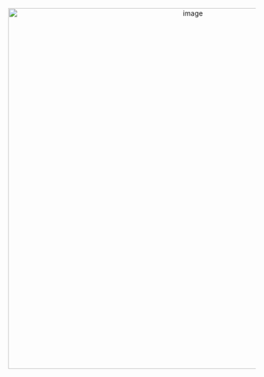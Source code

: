 <div align="center">
<img width="736" height="735" alt="image" src="https://github.com/user-attachments/assets/64c2443c-db38-4dc1-baf8-801bfe2f39c8" />

